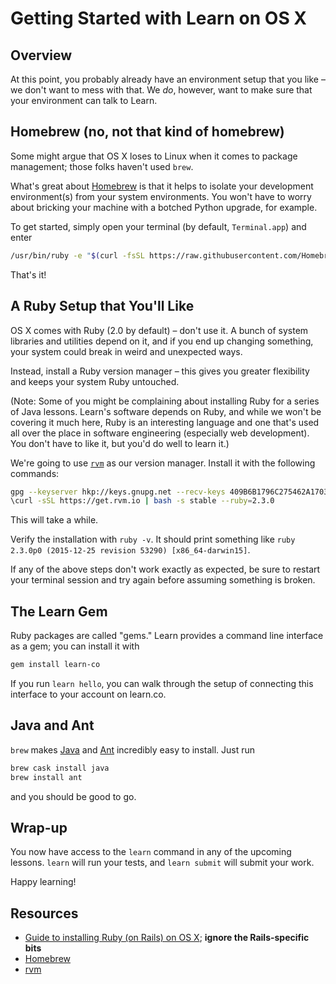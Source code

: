 # Getting Started with Learn on OS X

## Overview

At this point, you probably already have an environment setup that you like – we don't want to mess with that. We _do_, however, want to make sure that your environment can talk to Learn.

## Homebrew (no, not that kind of homebrew)

Some might argue that OS X loses to Linux when it comes to package management; those folks haven't used `brew`.

What's great about [Homebrew](http://brew.sh/) is that it helps to isolate your development environment(s) from your system environments. You won't have to worry about bricking your machine with a botched Python upgrade, for example.

To get started, simply open your terminal (by default, `Terminal.app`) and enter

```bash
/usr/bin/ruby -e "$(curl -fsSL https://raw.githubusercontent.com/Homebrew/install/master/install)"
```

That's it!

## A Ruby Setup that You'll Like

OS X comes with Ruby (2.0 by default) – don't use it. A bunch of system libraries and utilities depend on it, and if you end up changing something, your system could break in weird and unexpected ways.

Instead, install a Ruby version manager – this gives you greater flexibility and keeps your system Ruby untouched.

(Note: Some of you might be complaining about installing Ruby for a series of Java lessons. Learn's software depends on Ruby, and while we won't be covering it much here, Ruby is an interesting language and one that's used all over the place in software engineering (especially web development). You don't have to like it, but you'd do well to learn it.)

We're going to use [`rvm`](https://rvm.io/) as our version manager. Install it with the following commands:

```bash
gpg --keyserver hkp://keys.gnupg.net --recv-keys 409B6B1796C275462A1703113804BB82D39DC0E3
\curl -sSL https://get.rvm.io | bash -s stable --ruby=2.3.0
```

This will take a while.

Verify the installation with `ruby -v`. It should print something like `ruby 2.3.0p0 (2015-12-25 revision 53290) [x86_64-darwin15]`.

If any of the above steps don't work exactly as expected, be sure to restart your terminal session and try again before assuming something is broken.


## The Learn Gem

Ruby packages are called "gems." Learn provides a command line interface as a gem; you can install it with

``` bash
gem install learn-co
```

If you run `learn hello`, you can walk through the setup of connecting this interface to your account on learn.co.

## Java and Ant

`brew` makes [Java](https://java.com/en/download/) and [Ant](http://ant.apache.org/) incredibly easy to install. Just run

```bash
brew cask install java
brew install ant
```

and you should be good to go.

## Wrap-up

You now have access to the `learn` command in any of the upcoming lessons. `learn` will run your tests, and `learn submit` will submit your work.

Happy learning!


## Resources

- [Guide to installing Ruby (on Rails) on OS X](https://gorails.com/setup/osx/10.11-el-capitan); **ignore the Rails-specific bits**
- [Homebrew](http://brew.sh/)
- [rvm](https://rvm.io/)
